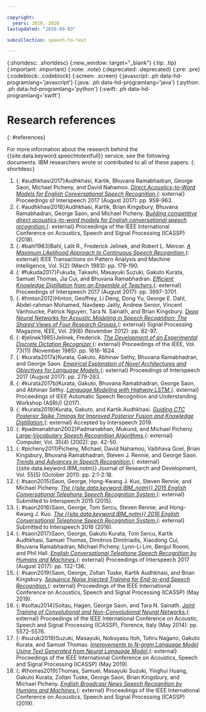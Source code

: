```yaml
---

copyright:
  years: 2019, 2020
lastupdated: "2020-09-03"

subcollection: speech-to-text

---
```


{:shortdesc: .shortdesc}
{:new_window: target="_blank"}
{:tip: .tip}
{:important: .important}
{:note: .note}
{:deprecated: .deprecated}
{:pre: .pre}
{:codeblock: .codeblock}
{:screen: .screen}
{:javascript: .ph data-hd-programlang='javascript'}
{:java: .ph data-hd-programlang='java'}
{:python: .ph data-hd-programlang='python'}
{:swift: .ph data-hd-programlang='swift'}

# Research references
{: #references}

For more information about the research behind the {{site.data.keyword.speechtotextfull}} service, see the following documents. IBM researchers wrote or contributed to all of these papers.
{: shortdesc}

1.  {: #audhkhasi2017}Audhkhasi, Kartik, Bhuvana Ramabhadran, George Saon, Michael Picheny, and David Nahamoo. [*Direct Acoustics-to-Word Models for English Conversational Speech Recognition.*](https://www.isca-speech.org/archive/Interspeech_2017/pdfs/0546.PDF){: external} Proceedings of Interspeech 2017 (August 2017): pp. 959-963.
1.  {: #audhkhasi2018}Audhkhasi, Kartik, Brian Kingsbury, Bhuvana Ramabhadran, George Saon, and Michael Picheny. [*Building competitive direct acoustics-to-word models for English conversational speech recognition.*](https://arxiv.org/pdf/1712.03133.pdf){: external} Proceedings of the IEEE International Conference on Acoustics, Speech and Signal Processing (ICASSP) (2018).
1.  {: #bahl1983}Bahl, Lalit R., Frederick Jelinek, and Robert L. Mercer. [*A Maximum Likelihood Approach to Continuous Speech Recognition.*](https://ieeexplore.ieee.org/document/4767370){: external} IEEE Transactions on Pattern Analysis and Machine Intelligence, Vol. 5(2) (March 1983): pp. 179-190.
1.  {: #fukuda2017}Fukuda, Takashi, Masayuki Suzuki, Gakuto Kurata, Samuel Thomas, Jia Cui, and Bhuvana Ramabhadran. [*Efficient Knowledge Distillation from an Ensemble of Teachers.*](https://www.isca-speech.org/archive/Interspeech_2017/pdfs/0614.PDF){: external} Proceedings of Interspeech 2017 (August 2017): pp. 3697-3701.
1.  {: #hinton2012}Hinton, Geoffrey, Li Deng, Dong Yu, George E. Dahl, Abdel-rahman Mohamed, Navdeep Jaitly, Andrew Senior, Vincent Vanhoucke, Patrick Nguyen, Tara N. Sainath, and Brian Kingsbury. [*Deep Neural Networks for Acoustic Modeling in Speech Recognition: The Shared Views of Four Research Groups.*](http://ieeexplore.ieee.org/xpl/articleDetails.jsp?arnumber=6296526){: external} Signal Processing Magazine, IEEE, Vol. 29(6) (November 2012): pp. 82-97.
1.  {: #jelinek1985}Jelinek, Frederick. [*The Development of an Experimental Discrete Dictation Recognizer.*](https://ieeexplore.ieee.org/document/1457611){: external} Proceedings of the IEEE, Vol. 73(11) (November 1985): pp. 1616-1624.
1.  {: #kurata2017a}Kurata, Gakuto, Abhinav Sethy, Bhuvana Ramabhadran, and George Saon. [*Empirical Exploration of Novel Architectures and Objectives for Language Models.*](https://www.isca-speech.org/archive/Interspeech_2017/pdfs/0723.PDF){: external} Proceedings of Interspeech 2017 (August 2017): pp. 279-283.
1.  {: #kurata2017b}Kurata, Gakuto, Bhuvana Ramabhadran, George Saon, and Abhinav Sethy. [*Language Modeling with Highway LSTM.*](https://arxiv.org/pdf/1709.06436.pdf){: external} Proceedings of IEEE Automatic Speech Recognition and Understanding Workshop (ASRU) (2017).
1.  {: #kurata2019}Kurata, Gakuto, and Kartik Audhkhasi. [*Guiding CTC Posterior Spike Timings for Improved Posterior Fusion and Knowledge Distillation.*](https://arxiv.org/pdf/1904.08311.pdf){: external} Accepted by Interspeech 2019.
1.  {: #padmanabhan2002}Padmanabhan, Mukund, and Michael Picheny. [*Large-Vocabulary Speech Recognition Algorithms.*](http://citeseerx.ist.psu.edu/viewdoc/download?doi=10.1.1.108.2469&rep=rep1&type=pdf){: external} Computer, Vol. 35(4) (2002): pp. 42-50.
1.  {: #picheny2011}Picheny, Michael, David Nahamoo, Vaibhava Goel, Brian Kingsbury, Bhuvana Ramabhadran, Steven J. Rennie, and George Saon. [*Trends and Advances in Speech Recognition.*](https://ieeexplore.ieee.org/document/6032775){: external} {{site.data.keyword.IBM_notm}} Journal of Research and Development, Vol. 55(5) (October 2011): pp. 2:1-2:18.
1.  {: #saon2015}Saon, George, Hong-Kwang J. Kuo, Steven Rennie, and Michael Picheny. [*The {{site.data.keyword.IBM_notm}} 2015 English Conversational Telephone Speech Recognition System.*](https://arxiv.org/pdf/1505.05899.pdf){: external} Submitted to Interspeech 2015 (2015).
1.  {: #saon2016}Saon, George, Tom Sercu, Steven Rennie, and Hong-Kwang J. Kuo. [*The {{site.data.keyword.IBM_notm}} 2016 English Conversational Telephone Speech Recognition System.*](https://arxiv.org/pdf/1604.08242v1.pdf){: external} Submitted to Interspeech 2016 (2016).
1.  {: #saon2017}Saon, George, Gakuto Kurata, Tom Sercu, Kartik Audhkhasi, Samuel Thomas, Dimitrios Dimitriadis, Xiaodong Cui, Bhuvana Ramabhadran, Michael Picheny, Lynn-Li Lim, Bergul Roomi, and Phil Hall. [*English Conversational Telephone Speech Recognition by Humans and Machines.*](https://www.isca-speech.org/archive/Interspeech_2017/pdfs/0405.PDF){: external} Proceedings of Interspeech 2017 (August 2017): pp. 132-136.
1.  {: #saon2019}Saon, George, Zoltan Tuske, Kartik Audhkhasi, and Brian Kingsbury. [*Sequence Noise Injected Training for End-to-end Speech Recognition.*](https://ieeexplore.ieee.org/document/8683706){: external} Proceedings of the IEEE International Conference on Acoustics, Speech and Signal Processing (ICASSP) (May 2019).
1.  {: #soltau2014}Soltau, Hagen, George Saon, and Tara N. Sainath. [*Joint Training of Convolutional and Non-Convolutional Neural Networks.*](https://ieeexplore.ieee.org/document/6854669){: external} Proceedings of the IEEE International Conference on Acoustic, Speech and Signal Processing (ICASSP), Florence, Italy (May 2014): pp. 5572-5576.
1.  {: #suzuki2019}Suzuki, Masayuki, Nobuyasu Itoh, Tohru Nagano, Gakuto Kurata, and Samuel Thomas. [*Improvements to N-gram Language Model Using Text Generated from Neural Language Model.*](https://ieeexplore.ieee.org/document/8683481){: external} Proceedings of the IEEE International Conference on Acoustics, Speech and Signal Processing (ICASSP) (May 2019).
1.  {: #thomas2019}Thomas, Samuel, Masayuki Suzuki, Yinghui Huang, Gakuto Kurata, Zoltan Tuske, George Saon, Brian Kingsbury, and Michael Picheny. [*English Broadcast News Speech Recognition by Humans and Machines.*](https://arxiv.org/pdf/1904.13258.pdf){: external} Proceedings of the IEEE International Conference on Acoustics, Speech and Signal Processing (ICASSP) (2019).
